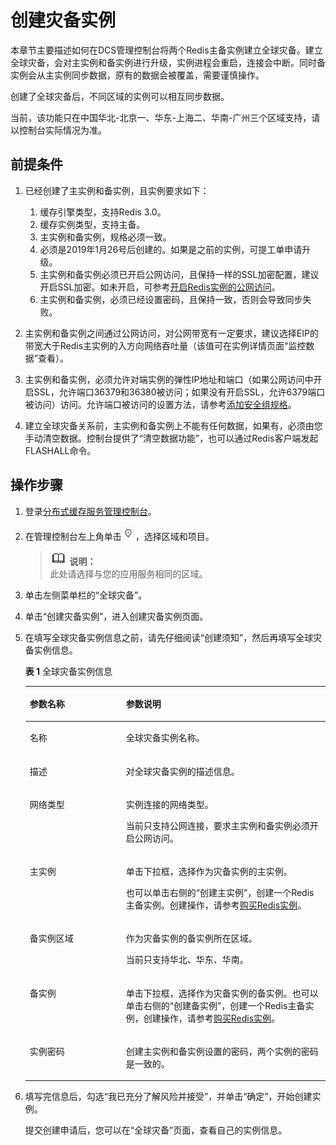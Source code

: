 # 创建灾备实例<a name="ZH-CN_TOPIC_0149240991"></a>

本章节主要描述如何在DCS管理控制台将两个Redis主备实例建立全球灾备。建立全球灾备，会对主实例和备实例进行升级，实例进程会重启，连接会中断。同时备实例会从主实例同步数据，原有的数据会被覆盖，需要谨慎操作。

创建了全球灾备后，不同区域的实例可以相互同步数据。

当前，该功能只在中国华北-北京一、华东-上海二、华南-广州三个区域支持，请以控制台实际情况为准。

## 前提条件<a name="section135920300275"></a>

1.  已经创建了主实例和备实例，且实例要求如下：
    1.  缓存引擎类型，支持Redis 3.0。
    2.  缓存实例类型，支持主备。
    3.  主实例和备实例，规格必须一致。
    4.  必须是2019年1月26号后创建的。如果是之前的实例，可提工单申请升级。
    5.  主实例和备实例必须已开启公网访问，且保持一样的SSL加密配置，建议开启SSL加密。如未开启，可参考[开启Redis实例的公网访问](开启Redis实例的公网访问.md)。
    6.  主实例和备实例，必须已经设置密码，且保持一致，否则会导致同步失败。

2.  主实例和备实例之间通过公网访问，对公网带宽有一定要求，建议选择EIP的带宽大于Redis主实例的入方向网络吞吐量（该值可在实例详情页面“监控数据”查看）。
3.  主实例和备实例，必须允许对端实例的弹性IP地址和端口（如果公网访问中开启SSL，允许端口36379和36380被访问；如果没有开启SSL，允许6379端口被访问）访问。允许端口被访问的设置方法，请参考[添加安全组规格](https://support.huaweicloud.com/usermanual-vpc/zh-cn_topic_0030969470.html)。
4.  建立全球灾备关系前，主实例和备实例上不能有任何数据，如果有，必须由您手动清空数据。控制台提供了“清空数据功能”，也可以通过Redis客户端发起FLASHALL命令。

## 操作步骤<a name="section8163195013559"></a>

1.  登录[分布式缓存服务管理控制台](https://console.huaweicloud.com/dcs)。
2.  在管理控制台左上角单击![](figures/icon-region.png)，选择区域和项目。

    >![](public_sys-resources/icon-note.gif) **说明：**   
    >此处请选择与您的应用服务相同的区域。  

3.  单击左侧菜单栏的“全球灾备”。
4.  单击“创建灾备实例”，进入创建灾备实例页面。
5.  在填写全球灾备实例信息之前，请先仔细阅读“创建须知”，然后再填写全球灾备实例信息。

    **表 1**  全球灾备实例信息

    <a name="table1947549121414"></a>
    <table><thead align="left"><tr id="row174766914145"><th class="cellrowborder" valign="top" width="32.07%" id="mcps1.2.3.1.1"><p id="p1147616912144"><a name="p1147616912144"></a><a name="p1147616912144"></a>参数名称</p>
    </th>
    <th class="cellrowborder" valign="top" width="67.93%" id="mcps1.2.3.1.2"><p id="p154761598149"><a name="p154761598149"></a><a name="p154761598149"></a>参数说明</p>
    </th>
    </tr>
    </thead>
    <tbody><tr id="row7476179201411"><td class="cellrowborder" valign="top" width="32.07%" headers="mcps1.2.3.1.1 "><p id="p04769931419"><a name="p04769931419"></a><a name="p04769931419"></a>名称</p>
    </td>
    <td class="cellrowborder" valign="top" width="67.93%" headers="mcps1.2.3.1.2 "><p id="p2476791146"><a name="p2476791146"></a><a name="p2476791146"></a>全球灾备实例名称。</p>
    </td>
    </tr>
    <tr id="row54762096146"><td class="cellrowborder" valign="top" width="32.07%" headers="mcps1.2.3.1.1 "><p id="p14476098149"><a name="p14476098149"></a><a name="p14476098149"></a>描述</p>
    </td>
    <td class="cellrowborder" valign="top" width="67.93%" headers="mcps1.2.3.1.2 "><p id="p0476159121410"><a name="p0476159121410"></a><a name="p0476159121410"></a>对全球灾备实例的描述信息。</p>
    </td>
    </tr>
    <tr id="row1547619111419"><td class="cellrowborder" valign="top" width="32.07%" headers="mcps1.2.3.1.1 "><p id="p147639181418"><a name="p147639181418"></a><a name="p147639181418"></a>网络类型</p>
    </td>
    <td class="cellrowborder" valign="top" width="67.93%" headers="mcps1.2.3.1.2 "><p id="p142944718715"><a name="p142944718715"></a><a name="p142944718715"></a>实例连接的网络类型。</p>
    <p id="p74761791141"><a name="p74761791141"></a><a name="p74761791141"></a>当前只支持公网连接，要求主实例和备实例必须开启公网访问。</p>
    </td>
    </tr>
    <tr id="row947679111412"><td class="cellrowborder" valign="top" width="32.07%" headers="mcps1.2.3.1.1 "><p id="p94766941412"><a name="p94766941412"></a><a name="p94766941412"></a>主实例</p>
    </td>
    <td class="cellrowborder" valign="top" width="67.93%" headers="mcps1.2.3.1.2 "><p id="p17476697143"><a name="p17476697143"></a><a name="p17476697143"></a>单击下拉框，选择作为灾备实例的主实例。</p>
    <p id="p1838834014619"><a name="p1838834014619"></a><a name="p1838834014619"></a>也可以单击右侧的“创建主实例”，创建一个Redis主备实例。创建操作，请参考<a href="购买Redis实例.md">购买Redis实例</a>。</p>
    </td>
    </tr>
    <tr id="row347611941415"><td class="cellrowborder" valign="top" width="32.07%" headers="mcps1.2.3.1.1 "><p id="p1447616912140"><a name="p1447616912140"></a><a name="p1447616912140"></a>备实例区域</p>
    </td>
    <td class="cellrowborder" valign="top" width="67.93%" headers="mcps1.2.3.1.2 "><p id="p1476095143"><a name="p1476095143"></a><a name="p1476095143"></a>作为灾备实例的备实例所在区域。</p>
    <p id="p1827021111204"><a name="p1827021111204"></a><a name="p1827021111204"></a>当前只支持华北、华东、华南。</p>
    </td>
    </tr>
    <tr id="row10476893147"><td class="cellrowborder" valign="top" width="32.07%" headers="mcps1.2.3.1.1 "><p id="p910212427151"><a name="p910212427151"></a><a name="p910212427151"></a>备实例</p>
    </td>
    <td class="cellrowborder" valign="top" width="67.93%" headers="mcps1.2.3.1.2 "><p id="p124775921410"><a name="p124775921410"></a><a name="p124775921410"></a>单击下拉框，选择作为灾备实例的备实例。也可以单击右侧的“创建备实例”，创建一个Redis主备实例，创建操作，请参考<a href="购买Redis实例.md">购买Redis实例</a>。</p>
    </td>
    </tr>
    <tr id="row154772091147"><td class="cellrowborder" valign="top" width="32.07%" headers="mcps1.2.3.1.1 "><p id="p74761091142"><a name="p74761091142"></a><a name="p74761091142"></a>实例密码</p>
    </td>
    <td class="cellrowborder" valign="top" width="67.93%" headers="mcps1.2.3.1.2 "><p id="p2477119191416"><a name="p2477119191416"></a><a name="p2477119191416"></a>创建主实例和备实例设置的密码，两个实例的密码是一致的。</p>
    </td>
    </tr>
    </tbody>
    </table>

6.  填写完信息后，勾选“我已充分了解风险并接受”，并单击“确定”，开始创建实例。

    提交创建申请后，您可以在“全球灾备”页面，查看自己的实例信息。


